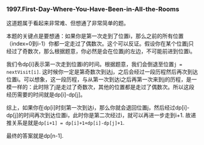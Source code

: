 ### 1997.First-Day-Where-You-Have-Been-in-All-the-Rooms

这道题属于看起来非常难、但想通了非常简单的题。

本题的关键点是要想通：如果你是第一次走到了位置i，那么之前的所有位置（index=0到i-1）你都一定走过了偶数次。这个可以反证。假设你在某个位置j只经过了奇数次，那么根据题意，你必然是会在位置j的左边，不可能前进到位置i。

我们令dp[i]表示第一次走到位置i的时间。根据题意，我们会倒退至位置```j = nextVisit[i]```. 这时候你一定是第奇数次到达j，之后会经过一段历程然后再次到达位置i。可以想象，这一段历程，与从第一次到达i之后再第一次来到j的历程，是一模一样的：此时除了j是走过了奇数次，其他的位置都是走过了偶数次。所以这段经历需要的时间就是dp[i]-dp[j]。

综上，如果你在dp[i]时刻第一次到达i，那么你就会退回位置j，然后经过dp[i]-dp[j]的时间再次到达位置i，此时你是第二次经过i，就可以再进一步走到i+1. 故递推关系是就是```dp[i+1] = dp[i]+1+dp[i]-dp[j]+1```. 

最终的答案就是dp[n-1].
